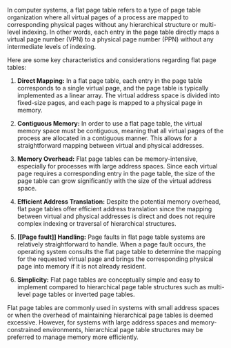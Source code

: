 In computer systems, a flat page table refers to a type of page table organization where all virtual pages of a process are mapped to corresponding physical pages without any hierarchical structure or multi-level indexing. In other words, each entry in the page table directly maps a virtual page number (VPN) to a physical page number (PPN) without any intermediate levels of indexing.

Here are some key characteristics and considerations regarding flat page tables:

1. **Direct Mapping:** In a flat page table, each entry in the page table corresponds to a single virtual page, and the page table is typically implemented as a linear array. The virtual address space is divided into fixed-size pages, and each page is mapped to a physical page in memory.

2. **Contiguous Memory:** In order to use a flat page table, the virtual memory space must be contiguous, meaning that all virtual pages of the process are allocated in a contiguous manner. This allows for a straightforward mapping between virtual and physical addresses.

3. **Memory Overhead:** Flat page tables can be memory-intensive, especially for processes with large address spaces. Since each virtual page requires a corresponding entry in the page table, the size of the page table can grow significantly with the size of the virtual address space.

4. **Efficient Address Translation:** Despite the potential memory overhead, flat page tables offer efficient address translation since the mapping between virtual and physical addresses is direct and does not require complex indexing or traversal of hierarchical structures.

5. **[[Page fault]] Handling:** Page faults in flat page table systems are relatively straightforward to handle. When a page fault occurs, the operating system consults the flat page table to determine the mapping for the requested virtual page and brings the corresponding physical page into memory if it is not already resident.

6. **Simplicity:** Flat page tables are conceptually simple and easy to implement compared to hierarchical page table structures such as multi-level page tables or inverted page tables.

Flat page tables are commonly used in systems with small address spaces or when the overhead of maintaining hierarchical page tables is deemed excessive. However, for systems with large address spaces and memory-constrained environments, hierarchical page table structures may be preferred to manage memory more efficiently.